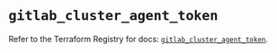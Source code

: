 # `gitlab_cluster_agent_token`

Refer to the Terraform Registry for docs: [`gitlab_cluster_agent_token`](https://registry.terraform.io/providers/gitlabhq/gitlab/17.9.0/docs/resources/cluster_agent_token).
